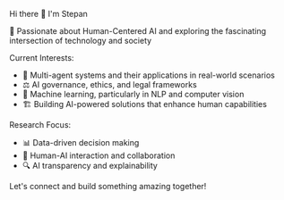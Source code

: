 Hi there 👋 I'm Stepan

🤖 Passionate about Human-Centered AI and exploring the fascinating intersection of technology and society

Current Interests:
- 🔄 Multi-agent systems and their applications in real-world scenarios
- ⚖️ AI governance, ethics, and legal frameworks
- 🧠 Machine learning, particularly in NLP and computer vision
- 🏗️ Building AI-powered solutions that enhance human capabilities

Research Focus:
- 📊 Data-driven decision making
- 🤝 Human-AI interaction and collaboration
- 🔍 AI transparency and explainability

Let's connect and build something amazing together!
